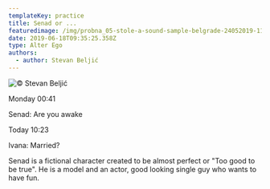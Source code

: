 ```yaml
---
templateKey: practice
title: Senad or ...
featuredimage: /img/probna_05-stole-a-sound-sample-belgrade-24052019-1137.jpg
date: 2019-06-18T09:35:25.358Z
type: Alter Ego​
authors:
  - author: Stevan Beljić
---
```

![© Stevan Beljić](/img/12.png "© Stevan Beljić")

   Monday 00:41

Senad: Are you awake

  Today 10:23

Ivana: Married?

Senad is a fictional character created to be almost perfect or "Too good to be true". He is a model and an actor, good looking single guy who wants to have fun.
